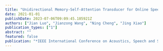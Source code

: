 ```yaml
---
title: "Unidirectional Memory-Self-Attention Transducer for Online Speech Recognition"
date: 2021-01-01
publishDate: 2023-07-06T09:09:45.105921Z
authors: ["Jian Luo", "Jianzong Wang", "Ning Cheng", "Jing Xiao"]
publication_types: ["1"]
abstract: ""
featured: false
publication: "*IEEE International Conference on Acoustics, Speech and Signal Processing, ICASSP 2021, Toronto, ON, Canada, June 6-11, 2021*"
---
```



